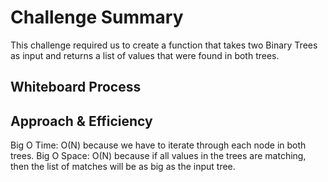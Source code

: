 # Challenge Summary

This challenge required us to create a function that takes two Binary Trees as input and returns a list of values that were found in both trees.

## Whiteboard Process
<!-- Embedded whiteboard image -->

## Approach & Efficiency

Big O Time: O(N) because we have to iterate through each node in both trees.
Big O Space: O(N) because if all values in the trees are matching, then the list of matches will be as big as the input tree.
